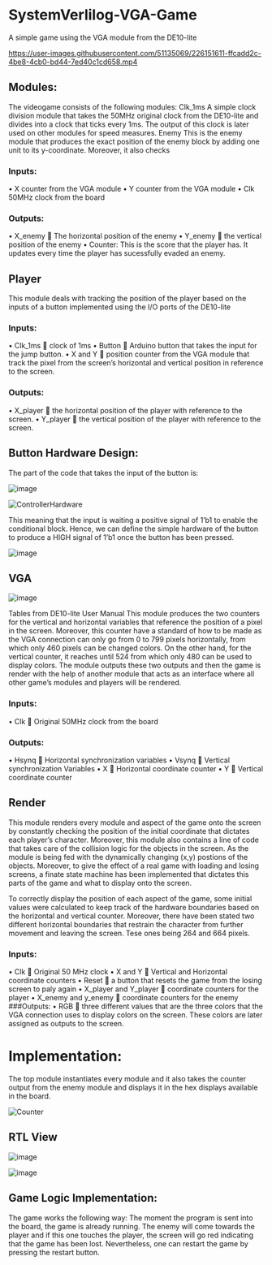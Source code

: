 # SystemVerlilog-VGA-Game
A simple game using the VGA module from the DE10-lite 



https://user-images.githubusercontent.com/51135069/226151611-ffcadd2c-4be8-4cb0-bd44-7ed40c1cd658.mp4



## Modules:
The videogame consists of the following modules:
Clk_1ms
A simple clock division module that takes the 50MHz original clock from the DE10-lite and divides into a clock that ticks every 1ms. The output of this clock is later used on other modules for speed measures.
Enemy
This is the enemy module that produces the exact position of the enemy block by adding one unit to its y-coordinate. Moreover, it also checks

### Inputs:
•	X counter from the VGA module
•	Y counter from the VGA module
•	Clk 50MHz clock from the board

### Outputs:
•	X_enemy  The horizontal position of the enemy
•	Y_enemy  the vertical position of the enemy
• Counter: This is the score that the player has. It updates every time the player has sucessfully evaded an enemy.

## Player
This module deals with tracking the position of the player based on the inputs of a button implemented using the I/O ports of the DE10-lite

### Inputs:
•	Clk_1ms  clock of 1ms 
•	Button  Arduino button that takes the input for the jump button.
•	X and Y  position counter from the VGA module that track the pixel from the screen’s horizontal and vertical position in reference to the screen.

### Outputs:
•	X_player  the horizontal position of the player with reference to the screen.
•	Y_player  the vertical position of the player with reference to the screen.

## Button Hardware Design:
The part of the code that takes the input of the button is:

 ![image](https://user-images.githubusercontent.com/51135069/211236618-88a4294a-7588-4b18-af5d-7251222d1d91.png)
 
 ![ControllerHardware](https://user-images.githubusercontent.com/51135069/226151367-ede75b88-f56f-40a2-835c-cdf12860cef9.jpg)

This meaning that the input is waiting a positive signal of 1’b1 to enable the conditional block. Hence, we can define the simple hardware of the button to produce a HIGH signal of 1’b1 once the button has been pressed. 

 ![image](https://user-images.githubusercontent.com/51135069/211236624-6b9fead8-a0a4-4643-a669-549991b6a2f6.png)
 
## VGA
 ![image](https://user-images.githubusercontent.com/51135069/211236654-7722fadf-ccf8-4861-8259-430d4656b2e6.png)

Tables from DE10-lite User Manual
This module produces the two counters for the vertical and horizontal variables that reference the position of a pixel in the screen. Moreover, this counter have a standard of how to be made as the VGA connection can only go from 0 to 799 pixels horizontally, from which only 460 pixels can be changed colors. On the other hand, for the vertical counter, it reaches until 524 from which only 480 can be used to display colors. The module outputs these two outputs and then the game is render with the help of another module that acts as an interface where all other game’s modules and players will be rendered.
### Inputs:
•	Clk  Original 50MHz clock from the board
### Outputs:
•	Hsynq  Horizontal synchronization variables
•	Vsynq  Vertical synchronization Variables
•	X   Horizontal coordinate counter
•	Y  Vertical coordinate counter

## Render
This module renders every module and aspect of the game onto the screen by constantly checking the position of the initial coordinate that dictates each player’s character. Moreover, this module also contains a line of code that takes care of the collision logic for the objects in the screen. As the module is being fed with the dynamically changing (x,y) postions of the objects. Moreover, to give the effect of a real game with loading and losing screens, a finate state machine has been implemented that dictates this parts of the game and what to display onto the screen.

To correctly display the position of each aspect of the game, some initial values were calculated to keep track of the hardware boundaries based on the horizontal and vertical counter. Moreover, there have been stated two different horizontal boundaries that restrain the character from further movement and leaving the screen. Tese ones being 264 and 664 pixels.

### Inputs:
•	Clk  Original 50 MHz clock
•	X and Y  Vertical and Horizontal coordinate counters
•	Reset  a button that resets the game from the losing screen to paly again
•	X_player and Y_player  coordinate counters for the player
•	X_enemy and y_enemy  coordinate counters for the enemy
###Outputs:
•	RGB  three different values that are the three colors that the VGA connection uses to display colors on the screen. These colors are later assigned as outputs to the screen.

# Implementation:
The top module instantiates every module and it also takes the counter output from the enemy module and displays it in the hex displays available in the board.

![Counter](https://user-images.githubusercontent.com/51135069/226151451-0572a615-7900-43df-b8c3-fbf5abb981fa.jpg)

## RTL View

![image](https://user-images.githubusercontent.com/51135069/226151191-f9d0df8e-c7ad-4050-917f-107d53f73f15.png)

![image](https://user-images.githubusercontent.com/51135069/226151162-c750c589-4c79-4d91-bcf7-8fa6ccb56162.png)

## Game Logic Implementation:
The game works the following way:
The moment the program is sent into the board, the game is already running. The enemy will come towards the player and if this one touches the player, the screen will go red indicating that the game has been lost. Nevertheless, one can restart the game by pressing the restart button.




